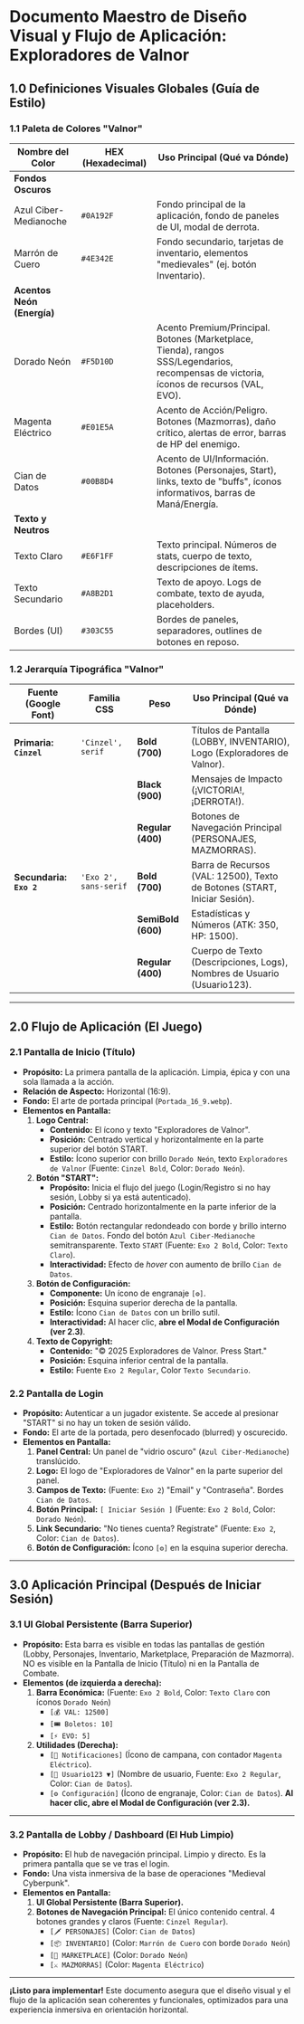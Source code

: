 # Documento Maestro de Diseño Visual y Flujo de Aplicación: Exploradores de Valnor

## **1.0 Definiciones Visuales Globales (Guía de Estilo)**

### **1.1 Paleta de Colores "Valnor"**

| Nombre del Color       | HEX (Hexadecimal) | Uso Principal (Qué va Dónde) |
|------------------------|-------------------|--------------------------------|
| **Fondos Oscuros**     |                   |                                |
| Azul Ciber-Medianoche  | `#0A192F`         | Fondo principal de la aplicación, fondo de paneles de UI, modal de derrota. |
| Marrón de Cuero        | `#4E342E`         | Fondo secundario, tarjetas de inventario, elementos "medievales" (ej. botón Inventario). |
| **Acentos Neón (Energía)** |               |                                |
| Dorado Neón            | `#F5D10D`         | Acento Premium/Principal. Botones (Marketplace, Tienda), rangos SSS/Legendarios, recompensas de victoria, íconos de recursos (VAL, EVO). |
| Magenta Eléctrico      | `#E01E5A`         | Acento de Acción/Peligro. Botones (Mazmorras), daño crítico, alertas de error, barras de HP del enemigo. |
| Cian de Datos          | `#00B8D4`         | Acento de UI/Información. Botones (Personajes, Start), links, texto de "buffs", íconos informativos, barras de Maná/Energía. |
| **Texto y Neutros**    |                   |                                |
| Texto Claro            | `#E6F1FF`         | Texto principal. Números de stats, cuerpo de texto, descripciones de ítems. |
| Texto Secundario       | `#A8B2D1`         | Texto de apoyo. Logs de combate, texto de ayuda, placeholders. |
| Bordes (UI)            | `#303C55`         | Bordes de paneles, separadores, outlines de botones en reposo. |

### **1.2 Jerarquía Tipográfica "Valnor"**

| Fuente (Google Font) | Familia CSS       | Peso         | Uso Principal (Qué va Dónde) |
|----------------------|-------------------|--------------|-----------------------------|
| **Primaria: `Cinzel`** | `'Cinzel', serif` | **Bold (700)** | Títulos de Pantalla (LOBBY, INVENTARIO), Logo (Exploradores de Valnor). |
|                      |                   | **Black (900)** | Mensajes de Impacto (¡VICTORIA!, ¡DERROTA!). |
|                      |                   | **Regular (400)** | Botones de Navegación Principal (PERSONAJES, MAZMORRAS). |
| **Secundaria: `Exo 2`** | `'Exo 2', sans-serif` | **Bold (700)** | Barra de Recursos (VAL: 12500), Texto de Botones (START, Iniciar Sesión). |
|                      |                   | **SemiBold (600)**| Estadísticas y Números (ATK: 350, HP: 1500). |
|                      |                   | **Regular (400)** | Cuerpo de Texto (Descripciones, Logs), Nombres de Usuario (Usuario123). |

---

## **2.0 Flujo de Aplicación (El Juego)**

### **2.1 Pantalla de Inicio (Título)**

* **Propósito:** La primera pantalla de la aplicación. Limpia, épica y con una sola llamada a la acción.
* **Relación de Aspecto:** Horizontal (16:9).
* **Fondo:** El arte de portada principal (`Portada_16_9.webp`).
* **Elementos en Pantalla:**
    1. **Logo Central:**
        * **Contenido:** El ícono y texto "Exploradores de Valnor".
        * **Posición:** Centrado vertical y horizontalmente en la parte superior del botón START.
        * **Estilo:** Ícono superior con brillo `Dorado Neón`, texto `Exploradores de Valnor` (Fuente: `Cinzel Bold`, Color: `Dorado Neón`).
    2. **Botón "START":**
        * **Propósito:** Inicia el flujo del juego (Login/Registro si no hay sesión, Lobby si ya está autenticado).
        * **Posición:** Centrado horizontalmente en la parte inferior de la pantalla.
        * **Estilo:** Botón rectangular redondeado con borde y brillo interno `Cian de Datos`. Fondo del botón `Azul Ciber-Medianoche` semitransparente. Texto `START` (Fuente: `Exo 2 Bold`, Color: `Texto Claro`).
        * **Interactividad:** Efecto de *hover* con aumento de brillo `Cian de Datos`.
    3. **Botón de Configuración:**
        * **Componente:** Un ícono de engranaje `[⚙️]`.
        * **Posición:** Esquina superior derecha de la pantalla.
        * **Estilo:** Ícono `Cian de Datos` con un brillo sutil.
        * **Interactividad:** Al hacer clic, **abre el Modal de Configuración (ver 2.3)**.
    4. **Texto de Copyright:**
        * **Contenido:** "© 2025 Exploradores de Valnor. Press Start."
        * **Posición:** Esquina inferior central de la pantalla.
        * **Estilo:** Fuente `Exo 2 Regular`, Color `Texto Secundario`.

### **2.2 Pantalla de Login**

* **Propósito:** Autenticar a un jugador existente. Se accede al presionar "START" si no hay un token de sesión válido.
* **Fondo:** El arte de la portada, pero desenfocado (blurred) y oscurecido.
* **Elementos en Pantalla:**
    1. **Panel Central:** Un panel de "vidrio oscuro" (`Azul Ciber-Medianoche`) translúcido.
    2. **Logo:** El logo de "Exploradores de Valnor" en la parte superior del panel.
    3. **Campos de Texto:** (Fuente: `Exo 2`) "Email" y "Contraseña". Bordes `Cian de Datos`.
    4. **Botón Principal:** `[ Iniciar Sesión ]` (Fuente: `Exo 2 Bold`, Color: `Dorado Neón`).
    5. **Link Secundario:** "No tienes cuenta? Regístrate" (Fuente: `Exo 2`, Color: `Cian de Datos`).
    6. **Botón de Configuración:** Ícono `[⚙️]` en la esquina superior derecha.

---

## **3.0 Aplicación Principal (Después de Iniciar Sesión)**

### **3.1 UI Global Persistente (Barra Superior)**

* **Propósito:** Esta barra es visible en todas las pantallas de gestión (Lobby, Personajes, Inventario, Marketplace, Preparación de Mazmorra). NO es visible en la Pantalla de Inicio (Título) ni en la Pantalla de Combate.
* **Elementos (de izquierda a derecha):**
    1. **Barra Económica:** (Fuente: `Exo 2 Bold`, Color: `Texto Claro` con íconos `Dorado Neón`)
        * `[💰 VAL: 12500]`
        * `[🎟️ Boletos: 10]`
        * `[⚡ EVO: 5]`
    2. **Utilidades (Derecha):**
        * `[🔔 Notificaciones]` (Ícono de campana, con contador `Magenta Eléctrico`).
        * `[👤 Usuario123 ▼]` (Nombre de usuario, Fuente: `Exo 2 Regular`, Color: `Cian de Datos`).
        * `[⚙️ Configuración]` (Ícono de engranaje, Color: `Cian de Datos`). **Al hacer clic, abre el Modal de Configuración (ver 2.3).**

---

### **3.2 Pantalla de Lobby / Dashboard (El Hub Limpio)**

* **Propósito:** El hub de navegación principal. Limpio y directo. Es la primera pantalla que se ve tras el login.
* **Fondo:** Una vista inmersiva de la base de operaciones "Medieval Cyberpunk".
* **Elementos en Pantalla:**
    1. **UI Global Persistente (Barra Superior).**
    2. **Botones de Navegación Principal:** El único contenido central. 4 botones grandes y claros (Fuente: `Cinzel Regular`).
        * `[🗡️ PERSONAJES]` (Color: `Cian de Datos`)
        * `[📦 INVENTARIO]` (Color: `Marrón de Cuero` con borde `Dorado Neón`)
        * `[🏪 MARKETPLACE]` (Color: `Dorado Neón`)
        * `[⚔️ MAZMORRAS]` (Color: `Magenta Eléctrico`)

---

**¡Listo para implementar!** Este documento asegura que el diseño visual y el flujo de la aplicación sean coherentes y funcionales, optimizados para una experiencia inmersiva en orientación horizontal.